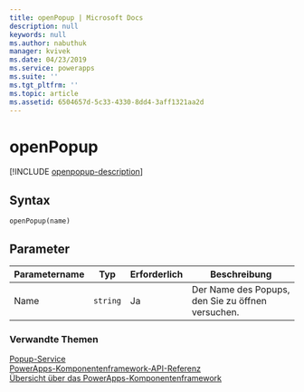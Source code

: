 ```yaml
---
title: openPopup | Microsoft Docs
description: null
keywords: null
ms.author: nabuthuk
manager: kvivek
ms.date: 04/23/2019
ms.service: powerapps
ms.suite: ''
ms.tgt_pltfrm: ''
ms.topic: article
ms.assetid: 6504657d-5c33-4330-8dd4-3aff1321aa2d
---
```


# <a name="openpopup"></a>openPopup

[!INCLUDE [openpopup-description](includes/openpopup-description.md)]

## <a name="syntax"></a>Syntax

`openPopup(name)`

## <a name="parameters"></a>Parameter

| Parametername|Typ|Erforderlich|Beschreibung|
| ------------- |----|--------|-----------|
|Name|`string`|Ja|Der Name des Popups, den Sie zu öffnen versuchen.|


### <a name="related-topics"></a>Verwandte Themen

[Popup-Service](../popupservice.md)<br/>
[PowerApps-Komponentenframework-API-Referenz](../../reference/index.md)<br/>
[Übersicht über das PowerApps-Komponentenframework](../../overview.md)